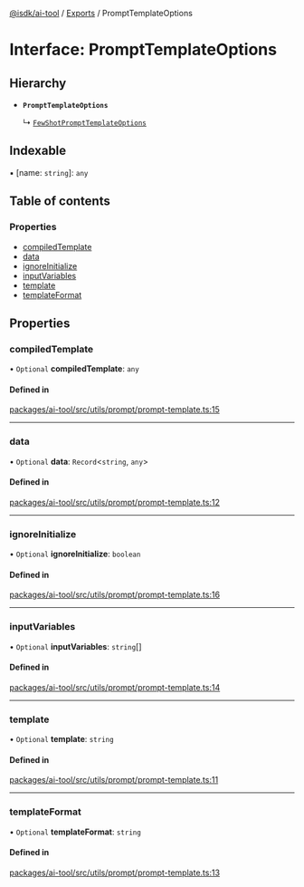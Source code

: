 [@isdk/ai-tool](../README.md) / [Exports](../modules.md) / PromptTemplateOptions

# Interface: PromptTemplateOptions

## Hierarchy

- **`PromptTemplateOptions`**

  ↳ [`FewShotPromptTemplateOptions`](FewShotPromptTemplateOptions.md)

## Indexable

▪ [name: `string`]: `any`

## Table of contents

### Properties

- [compiledTemplate](PromptTemplateOptions.md#compiledtemplate)
- [data](PromptTemplateOptions.md#data)
- [ignoreInitialize](PromptTemplateOptions.md#ignoreinitialize)
- [inputVariables](PromptTemplateOptions.md#inputvariables)
- [template](PromptTemplateOptions.md#template)
- [templateFormat](PromptTemplateOptions.md#templateformat)

## Properties

### compiledTemplate

• `Optional` **compiledTemplate**: `any`

#### Defined in

[packages/ai-tool/src/utils/prompt/prompt-template.ts:15](https://github.com/isdk/ai-tool.js/blob/c5e620338f3b80d6ef09148577c5087098896d8b/src/utils/prompt/prompt-template.ts#L15)

___

### data

• `Optional` **data**: `Record`\<`string`, `any`\>

#### Defined in

[packages/ai-tool/src/utils/prompt/prompt-template.ts:12](https://github.com/isdk/ai-tool.js/blob/c5e620338f3b80d6ef09148577c5087098896d8b/src/utils/prompt/prompt-template.ts#L12)

___

### ignoreInitialize

• `Optional` **ignoreInitialize**: `boolean`

#### Defined in

[packages/ai-tool/src/utils/prompt/prompt-template.ts:16](https://github.com/isdk/ai-tool.js/blob/c5e620338f3b80d6ef09148577c5087098896d8b/src/utils/prompt/prompt-template.ts#L16)

___

### inputVariables

• `Optional` **inputVariables**: `string`[]

#### Defined in

[packages/ai-tool/src/utils/prompt/prompt-template.ts:14](https://github.com/isdk/ai-tool.js/blob/c5e620338f3b80d6ef09148577c5087098896d8b/src/utils/prompt/prompt-template.ts#L14)

___

### template

• `Optional` **template**: `string`

#### Defined in

[packages/ai-tool/src/utils/prompt/prompt-template.ts:11](https://github.com/isdk/ai-tool.js/blob/c5e620338f3b80d6ef09148577c5087098896d8b/src/utils/prompt/prompt-template.ts#L11)

___

### templateFormat

• `Optional` **templateFormat**: `string`

#### Defined in

[packages/ai-tool/src/utils/prompt/prompt-template.ts:13](https://github.com/isdk/ai-tool.js/blob/c5e620338f3b80d6ef09148577c5087098896d8b/src/utils/prompt/prompt-template.ts#L13)
